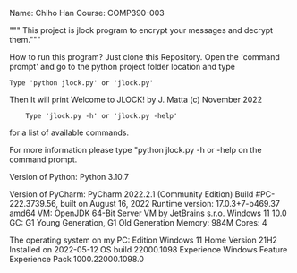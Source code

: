
Name: Chiho Han
Course: COMP390-003

""" This project is jlock program to encrypt your messages and decrypt them."""

How to run this program? Just clone this Repository. Open the 'command prompt' and go to the python project folder location and type

	Type 'python jlock.py' or 'jlock.py'

Then It will print 
        Welcome to JLOCK!
        by J. Matta
        (c) November 2022

        Type 'jlock.py -h' or 'jlock.py -help'

for a list of available commands.

For more information please type "python jlock.py -h or -help on the command prompt.

Version of Python: Python 3.10.7

Version of PyCharm: 
	PyCharm 2022.2.1 (Community Edition)
	Build #PC-222.3739.56, built on August 16, 2022
	Runtime version: 17.0.3+7-b469.37 amd64
	VM: OpenJDK 64-Bit Server VM by JetBrains s.r.o.
	Windows 11 10.0
	GC: G1 Young Generation, G1 Old Generation
	Memory: 984M
	Cores: 4

The operating system on my PC:
	Edition Windows 	11 Home
	Version 		21H2
	Installed on		2022-‎05-‎12
	OS build 		22000.1098
	Experience 		Windows Feature Experience Pack 1000.22000.1098.0

